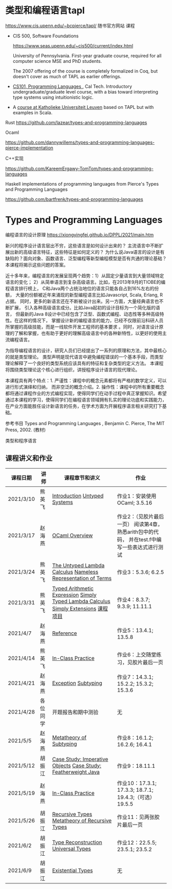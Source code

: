 #  类型和编程语言tapl



https://www.cis.upenn.edu/~bcpierce/tapl/ 随书官方网站 课程


- CIS 500, Software Foundations 

  https://www.seas.upenn.edu/~cis500/current/index.html

  University of Pennsylvania. First-year graduate course, required for all computer science MSE and PhD students.

  The 2007 offering of the course is completely formalized in Coq, but doesn't cover as much of TAPL as earlier offerings.

- [CS101, Programming Languages ](http://www.cs.caltech.edu/~jyh/classes/cs101/index.html), Cal Tech. Introductory undergraduate/graduate level course, with a bias toward interpreting type systems using intuitionistic logic.

- A [course at Katholieke Universiteit Leuven](http://www.cs.kuleuven.be/~frank/FST/index.htm) based on TAPL but with examples in Scala.



Rust
https://github.com/lazear/types-and-programming-languages

Ocaml



https://github.com/dannywillems/types-and-programming-languages-pierce-implementation



C++实现



https://github.com/KareemErgawy-TomTom/types-and-programming-languages







Haskell implementations of programming languages from Pierce's Types and Programming Languages

https://github.com/bartfrenk/types-and-programming-languages


































# Types and Programming Languages 



编程语言的设计原理
https://xiongyingfei.github.io/DPPL/2021/main.htm

新兴的程序设计语言层出不穷，这些语言是如何设计出来的？ 主流语言中不断扩展出新的高级语言特征，这些特征是如何定义的？ 为什么说Java语言的设计是有缺陷的？面向对象、函数语言、泛型编程等新型编程模型是否有共通的理论基础？ 本课程将揭示这些问题的答案。

近十多年来，编程语言的发展呈现两个趋势：1）从固定少量语言到大量领域特定语言的变化； 2）从简单语言到复杂高级语言。比如，在2013年9月的TIOBE的编程语言排行榜上， C和Java两个占统治地位的语言只能各自占到16%左右的份额， 大量的份额被近年来涌现的新型编程语言比如Javascript, Scala, Erlang, R占据。 同时，更多的新语言还在不断被设计出来。另一方面，大量经典语言也不断扩展， 引入各种高级语言成分。比如Java起初的设计目标为一个简化版的语言， 但最新的Java 8设计中已经包含了泛型、函数式编程、动态性等多种高级特性。在这样的情况下， 掌握设计新的编程语言的能力，已经不仅限前沿科研人员所掌握的高级技能，而是一线软件开发工程师的基本要求 。同时，对语言设计原理的了解和掌握，也有助于更好的理解高级语言中的各种新特性，以更好的使用主流编程语言。

为指导编程语言的设计，研究人员们已经提出了一系列的原理和方法，其中最核心的就是类型理论。 类型声明是现代语言中避免编程错误的一个基本手段，而类型理论解释了一个良好的类型系统应该具有的特征和复杂类型的定义方法。 本课程将围绕类型理论这个核心进行组织，讲授程序设计语言的现代理论。

本课程具有两个特点：1. 严谨性：课程中的概念元素都将有严格的数学定义，可以进行形式演绎和归纳， 而非空泛的概念介绍。2. 操作性：课程中的所有重要概念都将通过课程作业的方式编程实现，使得同学们在动手过程中真正掌握知识。希望通过本课程的学习，使得同学们在编程语言领域拥有扎实的理论功底和实践能力，在产业方面能胜任设计新语言的任务，在学术方面为开展程序语言相关研究打下基础。


参考书目
Types and Programming Languages , Benjamin C. Pierce, The MIT Press, 2002. (教材)

类型和程序语言





## 课程讲义和作业

| 课程日期  | 讲师     | 课程章节和讲义                                               | 作业                                                         |
| --------- | -------- | ------------------------------------------------------------ | ------------------------------------------------------------ |
| 2021/3/10 | 熊英飞   | [Introduction](https://xiongyingfei.github.io/DPPL/2021/xiong_courseOverview_ch1.pdf) [Untyped Systems](https://xiongyingfei.github.io/DPPL/2021/xiong_ch3.pdf) | 作业1：安装使用OCaml; 3.5.16                                 |
| 2021/3/17 | 赵海燕   | [OCaml Overview](https://xiongyingfei.github.io/DPPL/2021/zhao_OCaml_Overview.pdf) | 作业2：（见胶片最后一页） 阅读第4章，熟悉arith包中的代码， 并在test.f中编写一些表达式进行测试 |
| 2021/3/24 | 熊英飞   | [The Untyped Lambda Calculus](https://xiongyingfei.github.io/DPPL/2021/xiong_ch5.pdf) [Nameless Representation of Terms](https://xiongyingfei.github.io/DPPL/2021/xiong_ch6.pdf) | 作业3：5.3.6; 6.2.5                                          |
| 2021/3/31 | 熊英飞   | [Typed Arithmetic Expression](https://xiongyingfei.github.io/DPPL/2021/xiong_ch8.pdf) [Simply Typed Lambda Calculus](https://xiongyingfei.github.io/DPPL/2021/xiong_ch9.pdf) [Simply Extensions](https://xiongyingfei.github.io/DPPL/2021/xiong_ch11.pdf) [课程项目](https://xiongyingfei.github.io/DPPL/2021/xiong_project.pdf) | 作业4：8.3.7; 9.3.9; 11.11.1                                 |
| 2021/4/7  | 赵海燕   | [Reference](https://xiongyingfei.github.io/DPPL/2021/zhao_ch13_reference.pdf) | 作业5：13.4.1; 13.5.8                                        |
| 2021/4/14 | 熊英飞   | [In-Class Practice](https://xiongyingfei.github.io/DPPL/2021/xiong_practice_public.pdf) | 作业6：上交随堂练习，见胶片最后一页                          |
| 2021/4/21 | 赵海燕   | [Exception](https://xiongyingfei.github.io/DPPL/2021/zhao_ch14.pdf) [Subtyping](https://xiongyingfei.github.io/DPPL/2021/zhao_ch15-p1.pdf) | 作业7：14.3.1; 15.2.2; 15.3.2; 15.3.6                        |
| 2021/4/28 | 各位同学 | 开题报告和期中测验                                           | 无                                                           |
| 2021/5/5  | 赵海燕   | [Metatheory of Subtyping](https://xiongyingfei.github.io/DPPL/2021/zhao_ch16.pdf) | 作业8：16.1.2; 16.2.6; 16.4.1                                |
| 2021/5/12 | 胡振江   | [Case Study: Imperative Objects](https://xiongyingfei.github.io/DPPL/2021/hu_ch18.pdf) [Case Study: Featherweight Java](https://xiongyingfei.github.io/DPPL/2021/hu_ch19.pdf) | 作业9：18.11.1                                               |
| 2021/5/19 | 赵海燕   | [In-Class Practice](https://xiongyingfei.github.io/DPPL/2021/zhao_ch18-19-Practice.pptx) | 作业10：17.3.1; 17.3.3; 18.7.1; 19.4.3;（可选）19.5.5        |
| 2021/5/26 | 胡振江   | [Recursive Types](https://xiongyingfei.github.io/DPPL/2021/hu_ch20.pdf) [Metatheory of Recursive Types](https://xiongyingfei.github.io/DPPL/2021/hu_ch21.pdf) | 作业11：见两张胶片最后一页                                   |
| 2021/6/2  | 胡振江   | [Type Reconstruction](https://xiongyingfei.github.io/DPPL/2021/hu_ch22.pdf) [Universal Types](https://xiongyingfei.github.io/DPPL/2021/hu_ch23.pdf) | 作业12：22.5.5; 23.5.1; 23.5.2                               |
| 2021/6/9  | 胡振江   | [Existential Types](https://xiongyingfei.github.io/DPPL/2021/hu_ch24.pdf) | 无                                                           |












